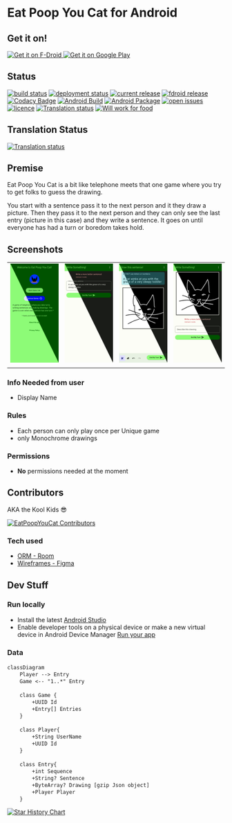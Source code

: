 # Eat Poop You Cat for Android

## Get it on!

<a href="https://f-droid.org/packages/dev.develsinthedetails.eatpoopyoucat">
    <img src="https://fdroid.gitlab.io/artwork/badge/get-it-on.png"
    alt="Get it on F-Droid"
    height="80">
</a>

<a href='https://play.google.com/store/apps/details?id=dev.develsinthedetails.eatpoopyoucat&pcampaignid=pcampaignidMKT-Other-global-all-co-prtnr-py-PartBadge-Mar2515-1'>
    <img src='https://play.google.com/intl/en_us/badges/static/images/badges/en_badge_web_generic.png'
        alt='Get it on Google Play' 
        height="80"
        />
</a>

## Status

[![build status](https://img.shields.io/github/actions/workflow/status/JamesOsborn-SE/eat-poop-you-cat-android/android.yml)](https://github.com/JamesOsborn-SE/eat-poop-you-cat-android/actions/workflows/android.yml)
[![deployment status](https://img.shields.io/github/actions/workflow/status/JamesOsborn-SE/eat-poop-you-cat-android/android-package.yml)](https://github.com/JamesOsborn-SE/eat-poop-you-cat-android/actions/workflows/android-package.yml)
[![current release](https://img.shields.io/github/v/release/JamesOsborn-SE/eat-poop-you-cat-android?include_prereleases)]()
[![fdroid release](https://img.shields.io/f-droid/v/dev.develsinthedetails.eatpoopyoucat.svg?logo=F-Droid)](https://f-droid.org/en/packages/dev.develsinthedetails.eatpoopyoucat/)
[![Codacy Badge](https://app.codacy.com/project/badge/Grade/819f04beefcf4d58b9e4248c4f6d643f)](https://www.codacy.com?utm_source=github.com&amp;utm_medium=referral&amp;utm_content=JamesOsborn-SE/eat-poop-you-cat-android&amp;utm_campaign=Badge_Grade)
[![Android Build](https://github.com/JamesOsborn-SE/eat-poop-you-cat-android/actions/workflows/android.yml/badge.svg)](https://github.com/JamesOsborn-SE/eat-poop-you-cat-android/actions/workflows/android.yml)
[![Android Package](https://github.com/JamesOsborn-SE/eat-poop-you-cat-android/actions/workflows/android-package.yml/badge.svg)](https://github.com/JamesOsborn-SE/eat-poop-you-cat-android/actions/workflows/android-package.yml)
[![open issues](https://img.shields.io/github/issues/JamesOsborn-SE/eat-poop-you-cat-android)](https://github.com/JamesOsborn-SE/eat-poop-you-cat-android/issues)
[![licence](https://img.shields.io/github/license/JamesOsborn-SE/eat-poop-you-cat-android)]()
[![Translation status](https://hosted.weblate.org/widget/eat-poop-you-cat-android/svg-badge.svg)](https://hosted.weblate.org/engage/eat-poop-you-cat-android/)
[![Will work for food](https://img.shields.io/badge/hire_me!-8A2BE2)](https://www.linkedin.com/in/jamesosborn286/)

## Translation Status

[![Translation status](https://hosted.weblate.org/widget/eat-poop-you-cat-android/open-graph.png)](https://hosted.weblate.org/engage/eat-poop-you-cat-android/)

## Premise

Eat Poop You Cat is a bit like telephone meets that one game where you try to get folks to guess the drawing.

You start with a sentence pass it to the next person and it they draw a picture. Then they pass it to the next person and they can only see the last entry (picture in this case) and they write a sentence. It goes on until everyone has had a turn or boredom takes hold.

## Screenshots

|  |  |  |  |
|--|--|--|--|
| ![Welcome](metadata/android/en-US/images/phoneScreenshots/1.png) | ![First turn](metadata/android/en-US/images/phoneScreenshots/2.png) | ![Second turn](metadata/android/en-US/images/phoneScreenshots/3.png) | ![Third turn](metadata/android/en-US/images/phoneScreenshots/4.png) |
|  |  |  |  |

### Info Needed from user

* Display Name

### Rules

* Each person can only play once per Unique game
* only Monochrome drawings

### Permissions

* **No** permissions needed at the moment

## Contributors

AKA the Kool Kids 😎

[![EatPoopYouCat Contributors](https://contrib.rocks/image?repo=JamesOsborn-SE/eat-poop-you-cat-android)](https://github.com/JamesOsborn-SE/eat-poop-you-cat-android/graphs/contributors)

### Tech used

* [ORM - Room](https://developer.android.com/training/data-storage/room/)
* [Wireframes - Figma](https://www.figma.com/file/N5rf2UZaGy0LhD4S7r28OI/EPYC?node-id=0%3A1)

## Dev Stuff

### Run locally

* Install the latest [Android Studio](https://developer.android.com/studio/)
* Enable developer tools on a physical device or make a new virtual device in Android Device Manager [Run your app](https://developer.android.com/studio/)

### Data

```mermaid
classDiagram
    Player --> Entry
    Game <-- "1..*" Entry
    
    class Game {
        +UUID Id
        +Entry[] Entries
    }
    
    class Player{
        +String UserName
        +UUID Id
    }
    
    class Entry{
        +int Sequence
        +String? Sentence
        +ByteArray? Drawing [gzip Json object]
        +Player Player
    }
```

[![Star History Chart](https://api.star-history.com/svg?repos=JamesOsborn-SE/eat-poop-you-cat-android&type=Date)](https://star-history.com/#JamesOsborn-SE/eat-poop-you-cat-android&Date)
